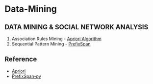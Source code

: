 # Data-Mining

DATA MINING &amp; SOCIAL NETWORK ANALYSIS
---

1. Association Rules Mining - [Apriori Algorithm](https://github.com/ChiaN-Yang/Data-Mining/tree/master/apriori_algorithm)
2. Sequential Pattern Mining - [PrefixSpan](https://github.com/ChiaN-Yang/Data-Mining/tree/master/prefixspan)

## Reference

- [Apriori](https://github.com/asaini/Apriori)
- [PrefixSpan-py](https://github.com/chuanconggao/PrefixSpan-py)
